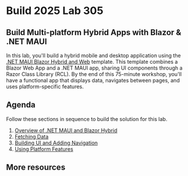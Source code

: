 # Build 2025 Lab 305
## Build Multi-platform Hybrid Apps with Blazor & .NET MAUI

In this lab, you'll build a hybrid mobile and desktop application using the [.NET MAUI Blazor Hybrid and Web](https://learn.microsoft.com/aspnet/core/blazor/hybrid/tutorials/maui-blazor-web-app?view=aspnetcore-9.0#net-maui-blazor-hybrid-and-web-app-solution-template) template. This template combines a Blazor Web App and a .NET MAUI app, sharing UI components through a Razor Class Library (RCL). By the end of this 75-minute workshop, you'll have a functional app that displays data, navigates between pages, and uses platform-specific features.

## Agenda

Follow these sections in sequence to build the solution for this lab. 

1. [Overview of .NET MAUI and Blazor Hybrid](/1-Overview/README.md)
2. [Fetching Data](/2-Data/README.md)
3. [Building UI and Adding Navigation](/3-UI/README.md)
4. [Using Platform Features](/4-Platform/README.md)

## More resources